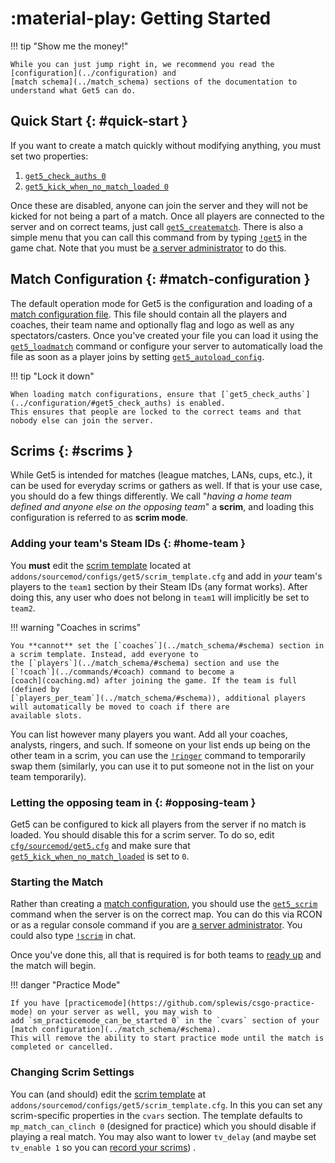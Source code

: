 # :material-play: Getting Started

!!! tip "Show me the money!"

    While you can just jump right in, we recommend you read the [configuration](../configuration) and
    [match schema](../match_schema) sections of the documentation to understand what Get5 can do.

## Quick Start {: #quick-start }

If you want to create a match quickly without modifying anything, you must set two properties:

1. [`get5_check_auths 0`](../configuration/#get5_check_auths)
2. [`get5_kick_when_no_match_loaded 0`](../configuration/#get5_kick_when_no_match_loaded)

Once these are disabled, anyone can join the server and they will not be kicked for not being a part of a match.
Once all players are connected to the server and on correct teams, just
call [`get5_creatematch`](../commands/#get5_creatematch). There is also a simple menu that you can call this command
from by typing [`!get5`](../commands/#get5) in the game chat. Note that you must
be [a server administrator](../installation/#administrators) to do this.

## Match Configuration {: #match-configuration }

The default operation mode for Get5 is the configuration and loading of
a [match configuration file](../match_schema). This file should contain all the players and coaches, their team
name and optionally flag and logo as well as any spectators/casters. Once you've created your file you can load it
using the [`get5_loadmatch`](../commands/#get5_loadmatch) command or configure your server to automatically load the
file as soon as a player joins by setting [`get5_autoload_config`](../configuration/#get5_autoload_config).

!!! tip "Lock it down"

    When loading match configurations, ensure that [`get5_check_auths`](../configuration/#get5_check_auths) is enabled.
    This ensures that people are locked to the correct teams and that nobody else can join the server.

## Scrims {: #scrims }

While Get5 is intended for matches (league matches, LANs, cups, etc.), it can be used for everyday
scrims or gathers as well. If that is your use case, you should do a few things differently. We call "_having a
home team defined and anyone else on the opposing team_" a **scrim**, and loading this configuration is referred to as
**scrim mode**.

### Adding your team's Steam IDs {: #home-team }

You **must** edit the [scrim template](https://github.com/splewis/get5/blob/master/configs/get5/scrim_template.cfg)
located at `addons/sourcemod/configs/get5/scrim_template.cfg` and add in *your* team's players to the `team1` section by
their Steam IDs (any format works). After doing this, any user who does not belong in `team1` will implicitly be set
to `team2`.

!!! warning "Coaches in scrims"

    You **cannot** set the [`coaches`](../match_schema/#schema) section in a scrim template. Instead, add everyone to
    the [`players`](../match_schema/#schema) section and use the [`!coach`](../commands/#coach) command to become a
    [coach](coaching.md) after joining the game. If the team is full (defined by
    [`players_per_team`](../match_schema/#schema)), additional players will automatically be moved to coach if there are
    available slots.

You can list however many players you want. Add all your coaches, analysts, ringers, and such. If someone on your list
ends up being on the other team in a scrim, you can use the [`!ringer`](../commands/#ringer) command to temporarily swap
them (similarly, you can use it to put someone not in the list on your team temporarily).

### Letting the opposing team in {: #opposing-team }

Get5 can be configured to kick all players from the server if no match is loaded. You should disable this for a scrim
server. To do so, edit [`cfg/sourcemod/get5.cfg`](../configuration/#main-config) and make sure that
[`get5_kick_when_no_match_loaded`](../configuration/#get5_kick_when_no_match_loaded) is set to `0`.

### Starting the Match

Rather than creating a [match configuration](match_schema.md), you should
use the [`get5_scrim`](../commands/#get5_scrim) command when the server is on the correct map. You can do this via
RCON or as a regular console command if you are [a server administrator](../installation/#administrators).
You could also type [`!scrim`](../commands/#scrim) in chat.

Once you've done this, all that is required is for both teams to [ready up](../commands/#ready) and the match will
begin.

!!! danger "Practice Mode"

    If you have [practicemode](https://github.com/splewis/csgo-practice-mode) on your server as well, you may wish to
    add `sm_practicemode_can_be_started 0` in the `cvars` section of your [match configuration](../match_schema/#schema).
    This will remove the ability to start practice mode until the match is completed or cancelled.

### Changing Scrim Settings

You can (and should) edit
the [scrim template](https://github.com/splewis/get5/blob/master/configs/get5/scrim_template.cfg)
at `addons/sourcemod/configs/get5/scrim_template.cfg`. In this you can set any scrim-specific properties in the `cvars`
section. The template defaults to `mp_match_can_clinch 0` (designed for practice) which you should disable if playing a
real match. You may also want to lower `tv_delay` (and maybe set `tv_enable 1` so you can [record your scrims](gotv.md))
.
